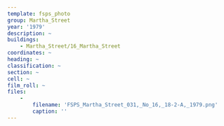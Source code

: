 ```yaml
---
template: fsps_photo
group: Martha_Street
year: '1979'
description: ~
buildings:
    - Martha_Street/16_Martha_Street
coordinates: ~
heading: ~
classification: ~
section: ~
cell: ~
film_roll: ~
files:
    -
        filename: 'FSPS_Martha_Street_031,_No_16,_18-2-A,_1979.png'
        caption: ''
---
```

